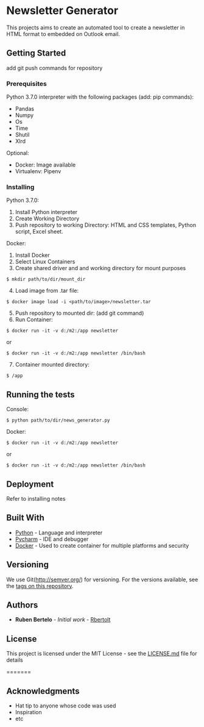 # Newsletter Generator
This projects aims to create an automated tool to create a newsletter in HTML format to embedded on Outlook email.


## Getting Started

add git push commands for repository

### Prerequisites

Python 3.7.0 interpreter with the following packages (add: pip commands):
- Pandas
- Numpy
- Os
- Time
- Shutil
- Xlrd


Optional: 
- Docker: Image available
- Virtualenv: Pipenv

### Installing

Python 3.7.0:

1. Install Python interpreter
2. Create Working Directory
3. Push repository to working Directory: HTML and CSS templates, Python script, Excel sheet.

Docker:
1. Install Docker
2. Select Linux Containers
3. Create shared driver and and working directory for mount purposes
```
$ mkdir path/to/dir/mount_dir
```
4. Load image from .tar file: 
```
$ docker image load -i <path/to/image>/newsletter.tar
```
5. Push repository to mounted dir: (add git command)
6. Run Container:
```
$ docker run -it -v d:/m2:/app newsletter
```
or
```
$ docker run -it -v d:/m2:/app newsletter /bin/bash
``` 
7. Container mounted directory: 
```
$ /app
```

## Running the tests

Console:
```
$ python path/to/dir/news_generator.py
```

Docker:
```
$ docker run -it -v d:/m2:/app newsletter
```
or
```
$ docker run -it -v d:/m2:/app newsletter /bin/bash
``` 


## Deployment

Refer to installing notes

## Built With

* [Python](http://www.dropwizard.io/1.0.2/docs/) - Language and interpreter
* [Pycharm](https://maven.apache.org/) - IDE and debugger
* [Docker](https://rometools.github.io/rome/) - Used to create container for multiple platforms and security


## Versioning

We use Git(http://semver.org/) for versioning. For the versions available, see the [tags on this repository](https://github.com/your/project/tags). 


## Authors

* **Ruben Bertelo** - *Initial work* - [Rbertolt](https://github.com/PurpleBooth)

## License

This project is licensed under the MIT License - see the [LICENSE.md](LICENSE.md) file for details

=======
## Acknowledgments

* Hat tip to anyone whose code was used
* Inspiration
* etc

